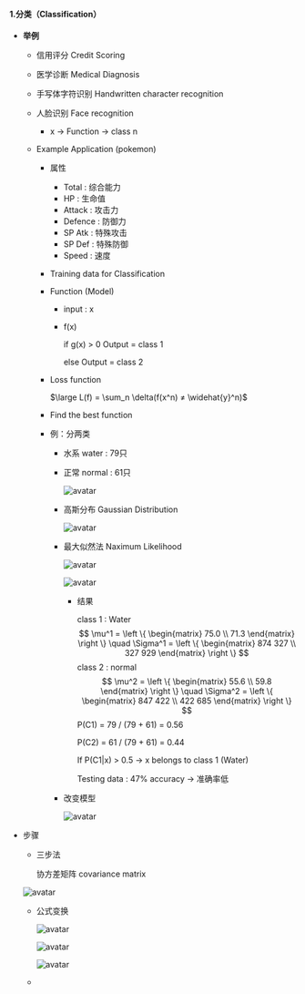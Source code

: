 #### 1.分类（Classification）

* **举例**

  * 信用评分 Credit Scoring

  * 医学诊断 Medical Diagnosis

  * 手写体字符识别 Handwritten character recognition

  * 人脸识别 Face recognition

    * x $\rightarrow$ Function $\rightarrow$ class n

    

  * Example Application (pokemon)

    * 属性

      * Total : 综合能力
      * HP : 生命值
      * Attack : 攻击力
      * Defence : 防御力
      * SP Atk : 特殊攻击
      * SP Def : 特殊防御
      * Speed : 速度

    * Training data for Classification

    * Function (Model)

      * input : x

      * f(x)

        if g(x) > 0		   Output = class 1

        else					Output = class 2 

    * Loss function

      $\large L(f) = \sum_n \delta(f(x^n) ≠ \widehat{y}^n)$

    * Find the best function

    * 例：分两类

      * 水系 water : 79只

      * 正常 normal : 61只

        ![avatar](./images/two_class.png)

      * 高斯分布 Gaussian Distribution

        ![avatar](./images/gaussian_distribution.png)

      * 最大似然法 Naximum Likelihood

        ![avatar](./images/maximum_likelihood.png)

        ![avatar](./images/maximum_likelihood_2.png)
        * 结果

          class 1 : Water
          $$
          \mu^1 = 
          \left \{ \begin{matrix} 
          75.0 \\ 
          71.3
          \end{matrix} \right \}
          \quad
          \Sigma^1 = 
          \left \{ \begin{matrix}
          874 327 \\
          327 929
          \end{matrix} \right \}
          $$
          class 2 : normal
          $$
          \mu^2 = 
          \left \{ \begin{matrix} 
          55.6 \\ 
          59.8
          \end{matrix} \right \}
          \quad
          \Sigma^2 = 
          \left \{ \begin{matrix}
          847 422 \\
          422 685
          \end{matrix} \right \}
          $$
          P(C1) = 79 / (79 + 61) = 0.56

          P(C2) = 61 / (79 + 61) = 0.44

          If P(C1|x)  > 0.5 $\rightarrow$  x belongs to class 1 (Water)

          Testing data : 47% accuracy $\rightarrow$ 准确率低

      * 改变模型

        ![avatar](./images/modifying_model.png)

* 步骤

  * 三步法

    协方差矩阵 covariance matrix

  ![avatar](./images/three_steps.png)

  * 公式变换

    ![avatar](./images/formula_transformation.png)

    ![avatar](./images/formula_transformation_2.png)

    ![avatar](./images/formula_transformation_3.png)

  * 























































